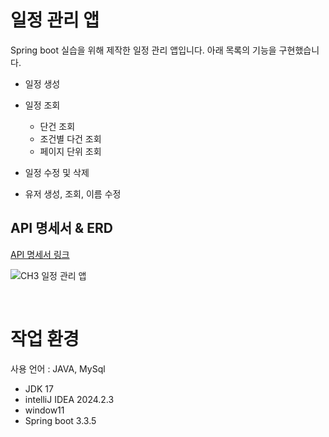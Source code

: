 # 일정 관리 앱
Spring boot 실습을 위해 제작한 일정 관리 앱입니다.
아래 목록의 기능을 구현했습니다.
- 일정 생성
- 일정 조회
  - 단건 조회
  - 조건별 다건 조회
  - 페이지 단위 조회
- 일정 수정 및 삭제

- 유저 생성, 조회, 이름 수정


## API 명세서 & ERD
[API 명세서 링크](https://documenter.getpostman.com/view/39379332/2sAY51A1Jt)

![CH3 일정 관리 앱](https://github.com/user-attachments/assets/af0bb147-389f-4e2f-833e-91829300ed7b)

<br>

# 작업 환경
사용 언어 : JAVA, MySql
- JDK 17
- intelliJ IDEA 2024.2.3
- window11
- Spring boot 3.3.5
